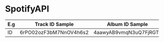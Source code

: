 # SpotifyAPI

E.g | Track ID Sample | Album ID Sample | User Profile ID |
--- | --- | --- | --- |
ID | 6rPO02ozF3bM7NnOV4h6s2 | 4aawyAB9vmqN3uQ7FjRGTy | 315d72igd5jequ3k6uu563tkrsg4
